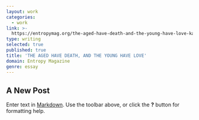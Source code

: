```yaml
---
layout: work
categories:
  - work
link: >-
  https://entropymag.org/the-aged-have-death-and-the-young-have-love-kawabatas-house-of-sleeping-beauties/
type: writing
selected: true
published: true
title: 'THE AGED HAVE DEATH, AND THE YOUNG HAVE LOVE'
domain: Entropy Magazine
genre: essay
---
```

## A New Post

Enter text in [Markdown](http://daringfireball.net/projects/markdown/). Use the toolbar above, or click the **?** button for formatting help.
